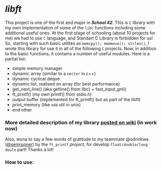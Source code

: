 # *libft*
This project is one of the first and major in **_School 42_**.
This is `C` library with my own implementation of some of the `libc` functions including some additional useful ones.
At the first stage of schooling (about 10 projects for me) we had to use `C` language, and Standart C Library is forbidden for us! So, starting with such basic utilites as `memcpy(); memmove(); strlen()`, I wrote this library for use it in all of the following `C` projects. Now, in addition to the basic functions, it contains a number of useful modules.
Here is a partial list:
- simple memory manager
- dynamic array (similar to a `vector` in c++)
- dynamic cyclical deque
- dynamic list, realised on array (for best performance)
- get_next_line() (aka getline() from libc) + fast_input_gnl()
- ft_printf() (my own printf() from stdio.h)
- output buffer (implemented for ft_printf() but as part of the libft)
- print_memory (like `xdd` util in unix)
- end other
### More detailed description of my library [posted on wiki](https://github.com/elijahkash/libft/wiki) (in work now)


Also, wona to say a few words of gratitude to my teammate @odrinkwa ([@semrunner](https://github.com/SemRunner/semrunner)) by the `ft_printf` _project_, for develop `float/double/long doule` part! Thanks a lot!


### How to use:
